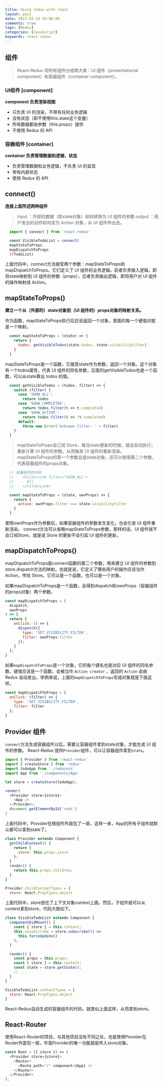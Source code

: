 ```yaml
---
title: Using redux with react
layout: post
date: 2017-03-14 20:06:08
comments: true
tags: [Redux]
categories: [JavaScript]
keywords: react redux
---
```


## 组件

> React-Redux 将所有组件分成两大类：UI 组件（presentational component）和容器组件（container component）。

### UI组件 [component]

 **component 负责渲染视图**

* 只负责 UI 的渲染，不带有任何业务逻辑
* 没有状态（即不使用this.state这个变量）
* 所有数据都由参数（this.props）提供
* 不使用 Redux 的 API

### 容器组件 [container]

 **container 负责管理数据和逻辑、状态**

* 负责管理数据和业务逻辑，不负责 UI 的呈现
* 带有内部状态
* 使用 Redux 的 API

<!-- more -->

## connect()

**连接上面所述两种组件**

> input ：外部的数据（即state对象）如何转换为 UI 组件的参数
  output ：用户发出的动作如何变为 Action 对象，从 UI 组件传出去。

```JavaScript
  import { connect } from 'react-redux'

  const VisibleTodoList = connect(
  mapStateToProps,
  mapDispatchToProps
  )(TodoList)

```

上面代码中，connect方法接受两个参数：mapStateToProps和mapDispatchToProps。它们定义了 UI 组件的业务逻辑。前者负责输入逻辑，即将state映射到 UI 组件的参数（props），后者负责输出逻辑，即将用户对 UI 组件的操作映射成 Action。

## mapStateToProps()

**建立一个从（外部的）state对象到（UI 组件的）props对象的映射关系。**

作为函数，mapStateToProps执行后应该返回一个对象，里面的每一个键值对就是一个映射。
```JavaScript
  const mapStateToProps = (state) => {
    return {
      todos: getVisibleTodos(state.todos, state.visibilityFilter)
    }
  }
```

mapStateToProps是一个函数，它接受state作为参数，返回一个对象。这个对象有一个todos属性，代表 UI 组件的同名参数，后面的getVisibleTodos也是一个函数，可以从state算出 todos 的值。

```JavaScript
  const getVisibleTodos = (todos, filter) => {
    switch (filter) {
      case 'SHOW_ALL':
        return todos
      case 'SHOW_COMPLETED':
        return todos.filter(t => t.completed)
      case 'SHOW_ACTIVE':
        return todos.filter(t => !t.completed)
      default:
        throw new Error('Unknown filter: ' + filter)
    }
  }
```

> mapStateToProps会订阅 Store，每当state更新的时候，就会自动执行，重新计算 UI 组件的参数，从而触发 UI 组件的重新渲染。
mapStateToProps的第一个参数总是state对象，还可以使用第二个参数，代表容器组件的props对象。

```JavaScript
  // 容器组件的代码
  //    <FilterLink filter="SHOW_ALL">
  //      All
  //    </FilterLink>

  const mapStateToProps = (state, ownProps) => {
    return {
      active: ownProps.filter === state.visibilityFilter
    }
  }
```

使用ownProps作为参数后，如果容器组件的参数发生变化，也会引发 UI 组件重新渲染。
connect方法可以省略mapStateToProps参数，那样的话，UI 组件就不会订阅Store，就是说 Store 的更新不会引起 UI 组件的更新。

## mapDispatchToProps()

mapDispatchToProps是connect函数的第二个参数，用来建立 UI 组件的参数到store.dispatch方法的映射。也就是说，它定义了哪些用户的操作应该当作 Action，传给 Store。它可以是一个函数，也可以是一个对象。

如果mapDispatchToProps是一个函数，会得到dispatch和ownProps（容器组件的props对象）两个参数。

```JavaScript
const mapDispatchToProps = (
  dispatch,
  ownProps
) => {
  return {
    onClick: () => {
      dispatch({
        type: 'SET_VISIBILITY_FILTER',
        filter: ownProps.filter
      });
    }
  };
}
```

如果`mapDispatchToProps`是一个对象，它的每个键名也是对应 UI 组件的同名参数，键值应该是一个函数，会被当作 `Action creator` ，返回的 `Action` 会由 Redux 自动发出。举例来说，上面的`mapDispatchToProps`写成对象就是下面这样。

```JavaScript
const mapDispatchToProps = {
  onClick: (filter) => {
    type: 'SET_VISIBILITY_FILTER',
    filter: filter
  };
}
```

## Provider 组件

`connect`方法生成容器组件以后，需要让容器组件拿到state对象，才能生成 UI 组件的参数。
React-Redux 提供`Provider`组件，可以让容器组件拿到`state`。

```JavaScript
import { Provider } from 'react-redux'
import { createStore } from 'redux'
import todoApp from './reducers'
import App from './components/App'

let store = createStore(todoApp);

render(
  <Provider store={store}>
    <App />
  </Provider>,
  document.getElementById('root')
)
```
上面代码中，Provider在根组件外面包了一层，这样一来，App的所有子组件就默认都可以拿到state了。

```JavaScript
class Provider extends Component {
  getChildContext() {
    return {
      store: this.props.store
    };
  }
  render() {
    return this.props.children;
  }
}

Provider.childContextTypes = {
  store: React.PropTypes.object
```

上面代码中，store放在了上下文对象context上面。然后，子组件就可以从context拿到store，代码大致如下。

```JavaScript
class VisibleTodoList extends Component {
  componentDidMount() {
    const { store } = this.context;
    this.unsubscribe = store.subscribe(() =>
      this.forceUpdate()
    );
  }

  render() {
    const props = this.props;
    const { store } = this.context;
    const state = store.getState();
    // ...
  }
}

VisibleTodoList.contextTypes = {
  store: React.PropTypes.object
}
```

React-Redux自动生成的容器组件的代码，就类似上面这样，从而拿到store。

## React-Router

使用React-Router的项目，与其他项目没有不同之处，也是使用Provider在Router外面包一层，毕竟Provider的唯一功能就是传入store对象。

```JavaScript
const Root = ({ store }) => (
  <Provider store={store}>
    <Router>
      <Route path="/" component={App} />
    </Router>
  </Provider>
);
```
